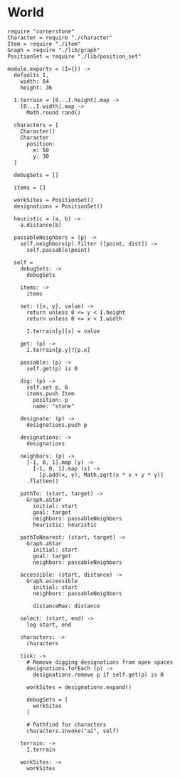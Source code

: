 World
=====

    require "cornerstone"
    Character = require "./character"
    Item = require "./item"
    Graph = require "./lib/graph"
    PositionSet = require "./lib/position_set"

    module.exports = (I={}) ->
      defaults I,
        width: 64
        height: 36

      I.terrain = [0...I.height].map ->
        [0...I.width].map ->
          Math.round rand()

      characters = [
        Character()
        Character
          position:
            x: 50
            y: 30
      ]

      debugSets = []

      items = []

      workSites = PositionSet()
      designations = PositionSet()

      heuristic = (a, b) ->
        a.distance(b)

      passableNeighbors = (p) ->
        self.neighbors(p).filter ([point, dist]) ->
          self.passable(point)

      self =
        debugSets: ->
          debugSets

        items: ->
          items

        set: ({x, y}, value) ->
          return unless 0 <= y < I.height
          return unless 0 <= x < I.width

          I.terrain[y][x] = value

        get: (p) ->
          I.terrain[p.y]?[p.x]

        passable: (p) ->
          self.get(p) is 0

        dig: (p) ->
          self.set p, 0
          items.push Item
            position: p
            name: "stone"

        designate: (p) ->
          designations.push p

        designations: ->
          designations

        neighbors: (p) ->
          [-1, 0, 1].map (y) ->
            [-1, 0, 1].map (x) ->
              [p.add(x, y), Math.sqrt(x * x + y * y)]
          .flatten()

        pathTo: (start, target) ->
          Graph.aStar
            initial: start
            goal: target
            neighbors: passableNeighbors
            heuristic: heuristic

        pathToNearest: (start, target) ->
          Graph.aStar
            initial: start
            goal: target
            neighbors: passableNeighbors

        accessible: (start, distance) ->
          Graph.accessible
            initial: start
            neighbors: passableNeighbors

            distanceMax: distance

        select: (start, end) ->
          log start, end

        characters: ->
          characters

        tick: ->
          # Remove digging designations from open spaces
          designations.forEach (p) ->
            designations.remove p if self.get(p) is 0

          workSites = designations.expand()

          debugSets = [
            workSites
          ]

          # Pathfind for characters
          characters.invoke("ai", self)

        terrain: ->
          I.terrain

        workSites: ->
          workSites
